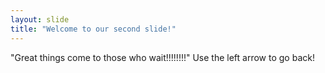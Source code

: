 ```yaml
---
layout: slide
title: "Welcome to our second slide!"
---
```

"Great things come to those who wait!!!!!!!!"
Use the left arrow to go back!

